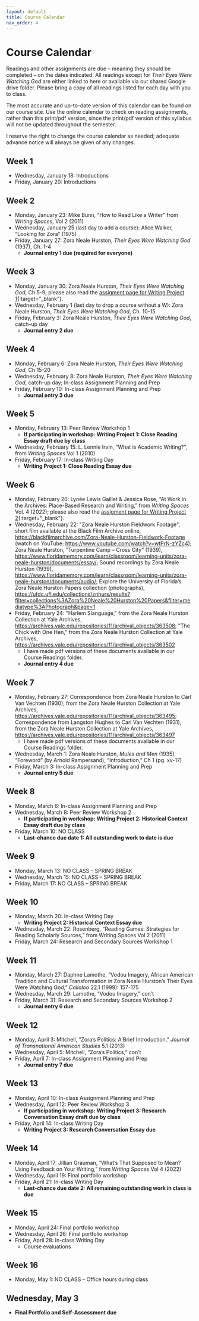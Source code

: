 ```yaml
---
layout: default
title: Course Calendar
nav_order: 4
---
```

# Course Calendar
Readings and other assignments are due – meaning they should be completed – on the dates indicated. All readings except for *Their Eyes Were Watching God* are either linked to here or available via our shared Google drive folder. Please bring a copy of all readings listed for each day with you to class.

The most accurate and up-to-date version of this calendar can be found on our course site. Use the online calendar to check on reading assignments, rather than this print/pdf version, since the print/pdf version of this syllabus will not be updated throughout the semester.

I reserve the right to change the course calendar as needed; adequate advance notice will always be given of any changes.

## Week 1
* Wednesday, January 18: Introductions
* Friday, January 20: Introductions

## Week 2
* Monday, January 23: Mike Bunn, “How to Read Like a Writer” from *Writing Spaces*, Vol 2 (2011)
* Wednesday, January 25 (last day to add a course): Alice Walker, “Looking for Zora” (1975)
* Friday, January 27: Zora Neale Hurston, *Their Eyes Were Watching God* (1937), Ch. 1-4
    * **Journal entry 1 due (required for everyone)**

## Week 3
* Monday, January 30: Zora Neale Hurston, *Their Eyes Were Watching God*, Ch 5-9; please also read the [assigment page for Writing Project 1](https://lindsaythomas.net/eng106s23/assignments/writing-project-1.html){:target="_blank"}.
* Wednesday, February 1 (last day to drop a course without a W): Zora Neale Hurston, *Their Eyes Were Watching God*, Ch. 10-15
* Friday, February 3: Zora Neale Hurston, *Their Eyes Were Watching God*, catch-up day
    * **Journal entry 2 due**

## Week 4
* Monday, February 6: Zora Neale Hurston, *Their Eyes Were Watching God*, Ch 15-20
* Wednesday, February 8: Zora Neale Hurston, *Their Eyes Were Watching God*, catch-up day; In-class Assignment Planning and Prep
* Friday, February 10: In-class Assignment Planning and Prep
    * **Journal entry 3 due**

## Week 5
* Monday, February 13: Peer Review Workshop 1
    * **If participating in workshop: Writing Project 1: Close Reading Essay draft due by class**
* Wednesday, February 15: L. Lennie Irvin, “What is Academic Writing?”, from *Writing Spaces* Vol 1 (2010)
* Friday, February 17: In-class Writing Day
    * **Writing Project 1: Close Reading Essay due**

## Week 6
* Monday, February 20:  Lynée Lewis Gaillet & Jessica Rose, “At Work in the Archives: Place-Based Research and Writing,” from *Writing Spaces* Vol. 4 (2022); please also read the [assigment page for Writing Project 2](https://lindsaythomas.net/eng106s23/assignments/writing-project-2.html){:target="_blank"}.
* Wednesday, February 22: "Zora Neale Hurston Fieldwork Footage", short film available at the Black Film Archive online, <https://blackfilmarchive.com/Zora-Neale-Hurston-Fieldwork-Footage> (watch on YouTube: <https://www.youtube.com/watch?v=wtPrN-zYZc4>); Zora Neale Hurston, “Turpentine Camp – Cross City” (1939), <https://www.floridamemory.com/learn/classroom/learning-units/zora-neale-hurston/documents/essay/>; Sound recordings by Zora Neale Hurston (1939), <https://www.floridamemory.com/learn/classroom/learning-units/zora-neale-hurston/documents/audio/>; Explore the University of Florida’s Zora Neale Hurston Papers collection (photographs), <https://ufdc.ufl.edu/collections/znhurs/results?filter=collections%3AZora%20Neale%20Hurston%20Papers&filter=mediatype%3APhotograph&page=1>
* Friday, February 24: "Harlem Slanguage," from the Zora Neale Hurston Collection at Yale Archives, <https://archives.yale.edu/repositories/11/archival_objects/363508>; "The Chick with One Hen," from the Zora Neale Hurston Collection at Yale Archives, <https://archives.yale.edu/repositories/11/archival_objects/363502>
    * I have made pdf versions of these documents available in our Course Readings folder.
    * **Journal entry 4 due**

## Week 7
* Monday, February 27: Correspondence from Zora Neale Hurston to Carl Van Vechten (1930), from the Zora Neale Hurston Collection at Yale Archives, <https://archives.yale.edu/repositories/11/archival_objects/363495>; Correspondence from Langston Hughes to Carl Van Vechten (1931), from the Zora Neale Hurston Collection at Yale Archives, <https://archives.yale.edu/repositories/11/archival_objects/363497>
    * I have made pdf versions of these documents available in our Course Readings folder.
* Wednesday, March 1: Zora Neale Hurston, *Mules and Men* (1935), “Foreword” (by Arnold Rampersand), “Introduction,” Ch 1 (pg. xv-17)
* Friday, March 3: In-class Assignment Planning and Prep
    * **Journal entry 5 due**

## Week 8
* Monday, March 6: In-class Assignment Planning and Prep
* Wednesday, March 8: Peer Review Workshop 2
    * **If participating in workshop: Writing Project 2: Historical Context Essay draft due by class**
* Friday, March 10: NO CLASS
    * **Last-chance due date 1: All outstanding work to date is due**

## Week 9
* Monday, March 13: NO CLASS – SPRING BREAK
* Wednesday, March 15: NO CLASS – SPRING BREAK
* Friday, March 17: NO CLASS – SPRING BREAK

## Week 10
* Monday, March 20: In-class Writing Day
    * **Writing Project 2: Historical Context Essay due**
* Wednesday, March 22: Rosenberg, “Reading Games: Strategies for Reading Scholarly Sources,” from Writing Spaces Vol 2 (2011)
* Friday, March 24: Research and Secondary Sources Workshop 1

## Week 11
* Monday, March 27: Daphne Lamothe, “Vodou Imagery, African American Tradition and Cultural Transformation in Zora Neale Hurston’s Their Eyes Were Watching God,” *Callaloo* 22.1 (1999): 157-175
* Wednesday, March 29: Lamothe, “Vodou Imagery,” con’t
* Friday, March 31: Research and Secondary Sources Workshop 2
    * **Journal entry 6 due**

## Week 12
* Monday, April 3: Mitchell, “Zora’s Politics: A Brief Introduction,” *Journal of Transnational American Studies* 5.1 (2013)
* Wednesday, April 5: Mitchell, “Zora’s Politics,” con’t
* Friday, April 7: In-class Assignment Planning and Prep
    * **Journal entry 7 due**

## Week 13
* Monday, April 10: In-class Assignment Planning and Prep
* Wednesday, April 12: Peer Review Workshop 3
    * **If participating in workshop: Writing Project 3: Research Conversation Essay draft due by class**
* Friday, April 14: In-class Writing Day
    * **Writing Project 3: Research Conversation Essay due**

## Week 14
* Monday, April 17: Jillian Grauman, “What’s That Supposed to Mean? Using Feedback on Your Writing,” from *Writing Spaces* Vol 4 (2022)
* Wednesday, April 19: Final portfolio workshop
* Friday, April 21: In-class Writing Day
    * **Last-chance due date 2: All remaining outstanding work in class is due**

## Week 15
* Monday, April 24: Final portfolio workshop
* Wednesday, April 26: Final portfolio workshop
* Friday, April 28: In-class Writing Day
    * Course evaluations

## Week 16
* Monday, May 1: NO CLASS – Office hours during class

## Wednesday, May 3
* **Final Portfolio and Self-Assessment due**
